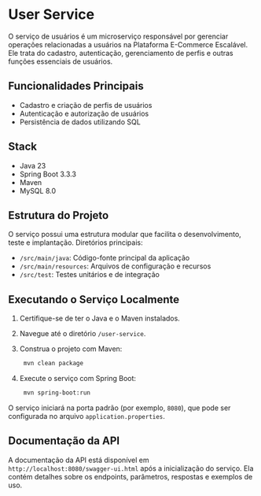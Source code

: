 # User Service

O serviço de usuários é um microserviço responsável por gerenciar operações relacionadas a usuários na Plataforma E-Commerce Escalável. Ele trata do cadastro, autenticação, gerenciamento de perfis e outras funções essenciais de usuários.

## Funcionalidades Principais

- Cadastro e criação de perfis de usuários  
- Autenticação e autorização de usuários
- Persistência de dados utilizando SQL

## Stack
- Java 23
- Spring Boot 3.3.3
- Maven
- MySQL 8.0


## Estrutura do Projeto

O serviço possui uma estrutura modular que facilita o desenvolvimento, teste e implantação. Diretórios principais:

- `/src/main/java`: Código-fonte principal da aplicação  
- `/src/main/resources`: Arquivos de configuração e recursos  
- `/src/test`: Testes unitários e de integração

## Executando o Serviço Localmente

1. Certifique-se de ter o Java e o Maven instalados.  
2. Navegue até o diretório `/user-service`.  
3. Construa o projeto com Maven:
   ```sh
    mvn clean package
   ```
   
4. Execute o serviço com Spring Boot:
   ```sh
    mvn spring-boot:run
   ```
O serviço iniciará na porta padrão (por exemplo, `8080`), que pode ser configurada no arquivo `application.properties`.

## Documentação da API

A documentação da API está disponível em `http://localhost:8080/swagger-ui.html` após a inicialização do serviço. Ela contém detalhes sobre os endpoints, parâmetros, respostas e exemplos de uso.